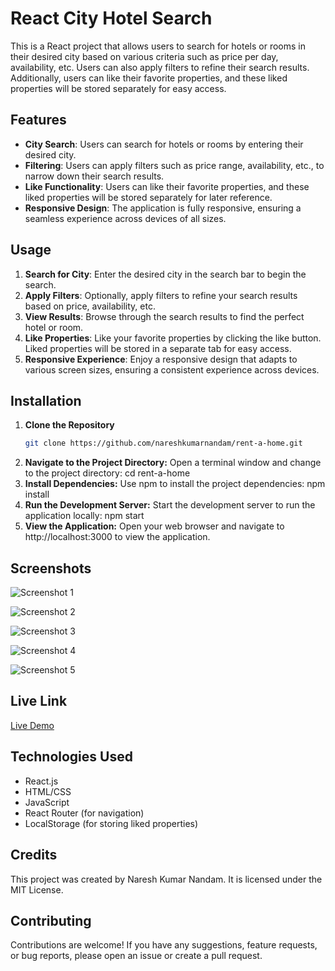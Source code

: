 # React City Hotel Search

This is a React project that allows users to search for hotels or rooms in their desired city based on various criteria such as price per day, availability, etc. Users can also apply filters to refine their search results. Additionally, users can like their favorite properties, and these liked properties will be stored separately for easy access.

## Features

- **City Search**: Users can search for hotels or rooms by entering their desired city.
- **Filtering**: Users can apply filters such as price range, availability, etc., to narrow down their search results.
- **Like Functionality**: Users can like their favorite properties, and these liked properties will be stored separately for later reference.
- **Responsive Design**: The application is fully responsive, ensuring a seamless experience across devices of all sizes.

## Usage

1. **Search for City**: Enter the desired city in the search bar to begin the search.
2. **Apply Filters**: Optionally, apply filters to refine your search results based on price, availability, etc.
3. **View Results**: Browse through the search results to find the perfect hotel or room.
4. **Like Properties**: Like your favorite properties by clicking the like button. Liked properties will be stored in a separate tab for easy access.
5. **Responsive Experience**: Enjoy a responsive design that adapts to various screen sizes, ensuring a consistent experience across devices.

## Installation

1. **Clone the Repository**
   ```bash
   git clone https://github.com/nareshkumarnandam/rent-a-home.git
2. **Navigate to the Project Directory:** Open a terminal window and change to the project directory:
cd rent-a-home
3. **Install Dependencies:** Use npm to install the project dependencies:
npm install
4. **Run the Development Server:** Start the development server to run the application locally:
npm start
5. **View the Application:** Open your web browser and navigate to http://localhost:3000 to view the application.

## Screenshots

![Screenshot 1](./src/assets/Screenshot%20(37).png)

![Screenshot 2](./src/assets/Screenshot%20(38).png)

![Screenshot 3](./src/assets/Screenshot%20(39).png)

![Screenshot 4](./src/assets/Screenshot%20(40).png)

![Screenshot 5](./src/assets/Screenshot%20(41).png)


## Live Link

[Live Demo](https://rent-a-home-three.vercel.app/)

## Technologies Used

- React.js
- HTML/CSS
- JavaScript
- React Router (for navigation)
- LocalStorage (for storing liked properties)

## Credits

This project was created by Naresh Kumar Nandam. It is licensed under the MIT License.

## Contributing

Contributions are welcome! If you have any suggestions, feature requests, or bug reports, please open an issue or create a pull request.
